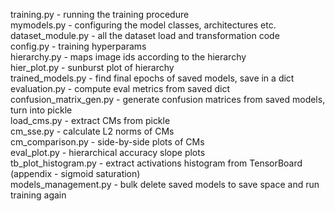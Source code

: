 training.py - running the training procedure \
mymodels.py - configuring the model classes, architectures etc. \
dataset_module.py - all the dataset load and transformation code \
config.py - training hyperparams \
hierarchy.py - maps image ids according to the hierarchy \
hier_plot.py - sunburst plot of hierarchy \
trained_models.py - find final epochs of saved models, save in a dict \
evaluation.py - compute eval metrics from saved dict \
confusion_matrix_gen.py - generate confusion matrices from saved models, turn into pickle \
load_cms.py - extract CMs from pickle \
cm_sse.py - calculate L2 norms of CMs \
cm_comparison.py - side-by-side plots of CMs \
eval_plot.py - hierarchical accuracy slope plots \
tb_plot_histogram.py - extract activations histogram from TensorBoard (appendix - sigmoid saturation) \
models_management.py - bulk delete saved models to save space and run training again
